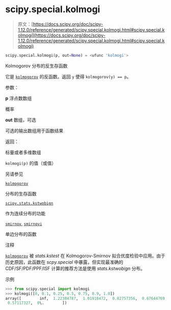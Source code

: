 # scipy.special.kolmogi

> 原文：[https://docs.scipy.org/doc/scipy-1.12.0/reference/generated/scipy.special.kolmogi.html#scipy.special.kolmogi](https://docs.scipy.org/doc/scipy-1.12.0/reference/generated/scipy.special.kolmogi.html#scipy.special.kolmogi)

```py
scipy.special.kolmogi(p, out=None) = <ufunc 'kolmogi'>
```

Kolmogorov 分布的反生存函数

它是 [`kolmogorov`](scipy.special.kolmogorov.html#scipy.special.kolmogorov "scipy.special.kolmogorov") 的反函数。返回 `y` 使得 `kolmogorov(y) == p`。

参数：

**p** 浮点数数组

概率

**out** 数组，可选

可选的输出数组用于函数结果

返回：

标量或者多维数组

`kolmogi(p)` 的值（或值）

另请参见

[`kolmogorov`](scipy.special.kolmogorov.html#scipy.special.kolmogorov "scipy.special.kolmogorov")

分布的生存函数

[`scipy.stats.kstwobign`](scipy.stats.kstwobign.html#scipy.stats.kstwobign "scipy.stats.kstwobign")

作为连续分布的功能

[`smirnov`](scipy.special.smirnov.html#scipy.special.smirnov "scipy.special.smirnov"), [`smirnovi`](scipy.special.smirnovi.html#scipy.special.smirnovi "scipy.special.smirnovi")

单边分布的函数

注释

[`kolmogorov`](scipy.special.kolmogorov.html#scipy.special.kolmogorov "scipy.special.kolmogorov") 被 *stats.kstest* 在 Kolmogorov-Smirnov 拟合优度检验中应用。由于历史原因，此函数在 *scpy.special* 中暴露，但实现最准确的 CDF/SF/PDF/PPF/ISF 计算的推荐方法是使用 *stats.kstwobign* 分布。

示例

```py
>>> from scipy.special import kolmogi
>>> kolmogi([0, 0.1, 0.25, 0.5, 0.75, 0.9, 1.0])
array([        inf,  1.22384787,  1.01918472,  0.82757356,  0.67644769,
 0.57117327,  0\.        ]) 
```

